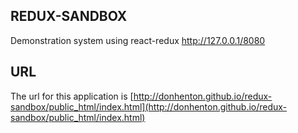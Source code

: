 ## REDUX-SANDBOX

Demonstration system using react-redux
http://127.0.0.1/8080

## URL
The url for this application is 
[http://donhenton.github.io/redux-sandbox/public_html/index.html](http://donhenton.github.io/redux-sandbox/public_html/index.html)